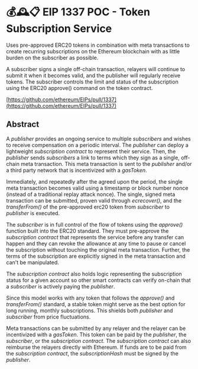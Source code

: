 # 💰🕰️📋 EIP 1337 POC - Token Subscription Service 

Uses pre-approved ERC20 tokens in combination with meta transactions to create recurring subscriptions on the Ethereum blockchain with as little burden on the subscriber as possible. 

A subscriber signs a single off-chain transaction, relayers will continue to submit it when it becomes valid, and the publisher will regularly receive tokens.
The subscriber controls the limit and status of the subscription using the ERC20 approve() command on the token contract. 

[https://github.com/ethereum/EIPs/pull/1337](https://github.com/ethereum/EIPs/pull/1337)

## Abstract

A _publisher_ provides an ongoing service to multiple _subscribers_ and wishes to receive compensation on a periodic interval. The _publisher_ can deploy a lightweight _subscription contract_ to represent their service. Then, the _publisher_ sends _subscribers_ a link to terms which they sign as a single, off-chain meta transaction. This meta transaction is sent to the _publisher_ and/or a third party network that is incentivized with a _gasToken_. 

Immediately, and repeatedly after the agreed upon the period, the single meta transaction becomes valid using a timestamp or block number nonce (instead of a traditional replay attack nonce). The single, signed meta transaction can be submitted, proven valid through *ecrecover()*, and the *transferFrom()* of the pre-approved erc20 token from _subscriber_ to _publisher_ is executed. 

The _subscriber_ is in full control of the flow of tokens using the *approve()* function built into the ERC20 standard. They must pre-approve the _subscription contract_ that represents the service before any transfer can happen and they can revoke the allowance at any time to pause or cancel the subscription without touching the original meta transaction. Further, the terms of the subscription are explicitly signed in the meta transaction and can't be manipulated.

The _subscription contract_ also holds logic representing the subscription status for a given account so other smart contracts can verify on-chain that a _subscriber_ is actively paying the _publisher_.

Since this model works with any token that follows the *approve()* and *transferFrom()* standard, a stable token might serve as the best option for long running, monthly subscriptions. This shields both _publisher_ and _subscriber_ from price fluctuations.

Meta transactions can be submitted by any relayer and the relayer can be incentivized with a _gasToken_. This token can be paid by the _publisher_, the _subscriber_, or the _subscription contract_. The _subscription contract_ can also reimburse the relayers directly with Ethereum. If funds are to be paid from the _subscription contract_, the _subscriptionHash_ must be signed by the _publisher_. 



